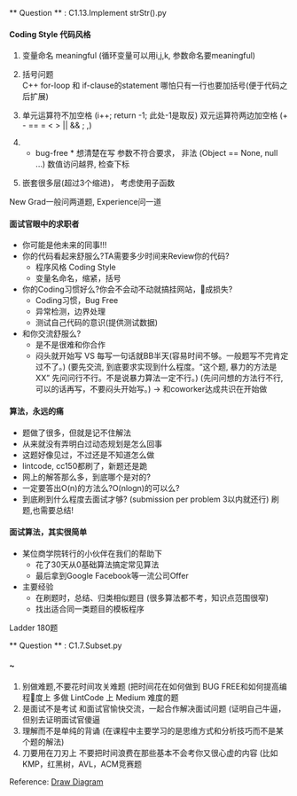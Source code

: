 ** Question ** : C1.13.Implement strStr().py

#### Coding Style 代码风格
1. 变量命名 meaningful (循环变量可以用i,j,k, 参数命名要meaningful)
2. 括号问题  
	C++ for-loop 和 if-clause的statement 哪怕只有一行也要加括号(便于代码之后扩展)
3. 单元运算符不加空格 (i++; return -1; 此处-1是取反)
   双元运算符两边加空格 (+ - == = < > || && ; ,)

4. * bug-free * 想清楚在写
	参数不符合要求， 非法   (Object == None, null ...)
	数值访问越界, 检查下标
5. 嵌套很多层(超过3个缩进)， 考虑使用子函数    

New Grad一般问两道题, Experience问一道

#### 面试官眼中的求职者
- 你可能是他未来的同事!!!
- 你的代码看起来舒服么?TA需要多少时间来Review你的代码?
	- 程序风格 Coding Style
	- 变量名命名，缩紧，括号
- 你的Coding习惯好么?你会不会动不动就搞挂网站，􏰀成损失?
	- Coding习惯，Bug Free
	- 异常检测，边界处理
	- 测试自己代码的意识(提供测试数据)
- 和你交流舒服么?
	- 是不是很难和你合作
	- 闷头就开始写 VS 每写一句话就BB半天(容易时间不够。一般题写不完肯定过不了。)
		(要先交流, 到底要求实现到什么程度。“这个题, 暴力的方法是XX” 先问问行不行。不是说暴力算法一定不行。)
		(先问问想的方法行不行, 可以的话再写，不要闷头开始写。) -> 和coworker达成共识在开始做

#### 算法，永远的痛
- 题做了很多，但就是记不住解法
- 从来就没有弄明白过动态规划是怎么回事
- 这题好像见过，不过还是不知道怎么做
- lintcode, cc150都刷了，新题还是跪
- 网上的解答那么多，到底哪个是对的?
- 一定要答出O(n)的方法么?O(nlogn)的可以么? 
- 到底刷到什么程度去面试才够?   (submission per problem 3以内就还行) 刷题,也需要总结!

#### 面试算法，其实很简单
- 某位商学院转行的小伙伴在我们的帮助下
	- 花了30天从0基础算法搞定常见算法
	- 最后拿到Google Facebook等一流公司Offer
- 主要经验
	- 在刷题时，总结、归类相似题目 (很多算法都不考，知识点范围很窄)
	- 找出适合同一类题目的模板程序

Ladder 180题


** Question ** : C1.7.Subset.py


#### ~
1. 别做难题,不要花时间攻关难题 (把时间花在如何做到 BUG FREE和如何提高编程􏰀度上 多做 LintCode 上 Medium 难度的题
2. 是面试不是考试 和面试官愉快交流，一起合作解决面试问题 (证明自己牛逼，但别去证明面试官傻逼
3. 理解而不是单纯的背诵 (在课程中主要学习的是思维方式和分析技巧而不是某个题的解法)
4. 刀要用在刀刃上 不要把时间浪费在那些基本不会考你又很心虚的内容 (比如KMP，红黑树，AVL，ACM竞赛题


Reference:
[Draw Diagram](https://support.typora.io/Draw-Diagrams-With-Markdown/)